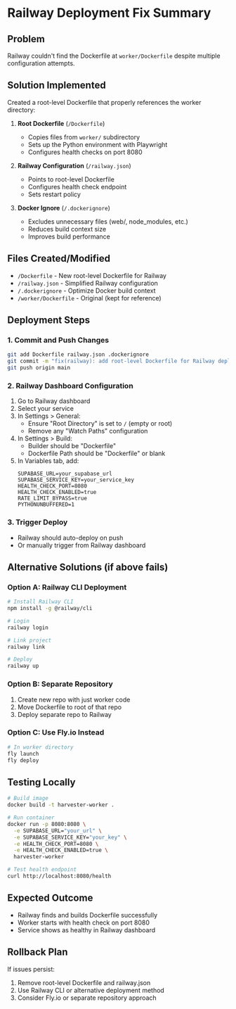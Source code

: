 # Railway Deployment Fix Summary

## Problem
Railway couldn't find the Dockerfile at `worker/Dockerfile` despite multiple configuration attempts.

## Solution Implemented
Created a root-level Dockerfile that properly references the worker directory:

1. **Root Dockerfile** (`/Dockerfile`)
   - Copies files from `worker/` subdirectory
   - Sets up the Python environment with Playwright
   - Configures health checks on port 8080

2. **Railway Configuration** (`/railway.json`)
   - Points to root-level Dockerfile
   - Configures health check endpoint
   - Sets restart policy

3. **Docker Ignore** (`/.dockerignore`)
   - Excludes unnecessary files (web/, node_modules, etc.)
   - Reduces build context size
   - Improves build performance

## Files Created/Modified
- `/Dockerfile` - New root-level Dockerfile for Railway
- `/railway.json` - Simplified Railway configuration
- `/.dockerignore` - Optimize Docker build context
- `/worker/Dockerfile` - Original (kept for reference)

## Deployment Steps

### 1. Commit and Push Changes
```bash
git add Dockerfile railway.json .dockerignore
git commit -m "fix(railway): add root-level Dockerfile for Railway deployment"
git push origin main
```

### 2. Railway Dashboard Configuration
1. Go to Railway dashboard
2. Select your service
3. In Settings > General:
   - Ensure "Root Directory" is set to `/` (empty or root)
   - Remove any "Watch Paths" configuration
4. In Settings > Build:
   - Builder should be "Dockerfile" 
   - Dockerfile Path should be "Dockerfile" or blank
5. In Variables tab, add:
   ```
   SUPABASE_URL=your_supabase_url
   SUPABASE_SERVICE_KEY=your_service_key
   HEALTH_CHECK_PORT=8080
   HEALTH_CHECK_ENABLED=true
   RATE_LIMIT_BYPASS=true
   PYTHONUNBUFFERED=1
   ```

### 3. Trigger Deploy
- Railway should auto-deploy on push
- Or manually trigger from Railway dashboard

## Alternative Solutions (if above fails)

### Option A: Railway CLI Deployment
```bash
# Install Railway CLI
npm install -g @railway/cli

# Login
railway login

# Link project
railway link

# Deploy
railway up
```

### Option B: Separate Repository
1. Create new repo with just worker code
2. Move Dockerfile to root of that repo
3. Deploy separate repo to Railway

### Option C: Use Fly.io Instead
```bash
# In worker directory
fly launch
fly deploy
```

## Testing Locally
```bash
# Build image
docker build -t harvester-worker .

# Run container
docker run -p 8080:8080 \
  -e SUPABASE_URL="your_url" \
  -e SUPABASE_SERVICE_KEY="your_key" \
  -e HEALTH_CHECK_PORT=8080 \
  -e HEALTH_CHECK_ENABLED=true \
  harvester-worker

# Test health endpoint
curl http://localhost:8080/health
```

## Expected Outcome
- Railway finds and builds Dockerfile successfully
- Worker starts with health check on port 8080
- Service shows as healthy in Railway dashboard

## Rollback Plan
If issues persist:
1. Remove root-level Dockerfile and railway.json
2. Use Railway CLI or alternative deployment method
3. Consider Fly.io or separate repository approach